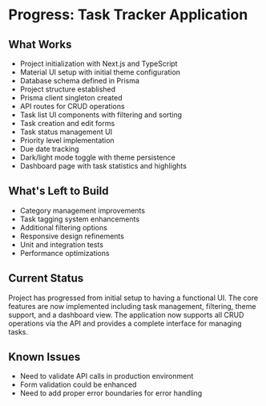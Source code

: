 # Progress: Task Tracker Application

## What Works
- Project initialization with Next.js and TypeScript
- Material UI setup with initial theme configuration
- Database schema defined in Prisma
- Project structure established
- Prisma client singleton created
- API routes for CRUD operations
- Task list UI components with filtering and sorting
- Task creation and edit forms
- Task status management UI
- Priority level implementation
- Due date tracking
- Dark/light mode toggle with theme persistence
- Dashboard page with task statistics and highlights

## What's Left to Build
- Category management improvements
- Task tagging system enhancements
- Additional filtering options
- Responsive design refinements
- Unit and integration tests
- Performance optimizations

## Current Status
Project has progressed from initial setup to having a functional UI. The core features are now implemented including task management, filtering, theme support, and a dashboard view. The application now supports all CRUD operations via the API and provides a complete interface for managing tasks.

## Known Issues
- Need to validate API calls in production environment
- Form validation could be enhanced
- Need to add proper error boundaries for error handling
